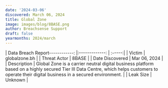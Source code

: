 ```yaml
---
date: '2024-03-06'
discovered: March 06, 2024
title: Global Zone
image: images/blog/8BASE.png
author: Breachsense Support
draft: false
yearmonths: 2024/march
---
```


| Data Breach Report------------:     |:-------------:    | :-----:|
| Victim      | globalzone.bh      | 
| Threat Actor      | 8BASE      | 
| Date Discovered      | Mar 06, 2024      | 
| Description      | Global Zone is a carrier neutral digital business platform based on a highly secured Tier III Data Centre, which helps customers to operate their digital business in a secured environment.      | 
| Leak Size      | Unknown      | 

